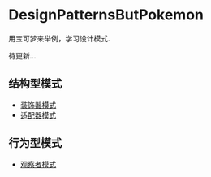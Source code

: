 # DesignPatternsButPokemon
用宝可梦来举例，学习设计模式.

待更新...

## 结构型模式
-  [装饰器模式](https://github.com/PocketSWPU/DesignPatternsButPokemon/tree/main/src/structuralPatterns/decorator)
-  [适配器模式](https://github.com/PocketSWPU/DesignPatternsButPokemon/tree/main/src/structuralPatterns/adapter)

## 行为型模式
- [观察者模式](https://github.com/PocketSWPU/DesignPatternsButPokemon/tree/main/src/BehavioralPatterns/observer)
